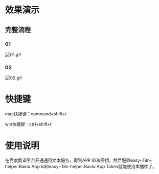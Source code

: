 # 效果演示
## 完整流程
### 01
![01.gif](https://p1-juejin.byteimg.com/tos-cn-i-k3u1fbpfcp/554be074ce8441a4ab50ec286d9c8777~tplv-k3u1fbpfcp-watermark.image?)

### 02
![02.gif](https://p6-juejin.byteimg.com/tos-cn-i-k3u1fbpfcp/7938a3bbba2a4e28a4bfa916afb7e56c~tplv-k3u1fbpfcp-watermark.image?)
# 快捷键
mac快捷键：command+shift+t

win快捷键：ctrl+shift+t

# 使用说明
在百度翻译平台开通通用文本服务，得到APP ID和密钥，然后配置easy-i18n-helper.Baidu App Id和easy-i18n-helper.Baidu App Token就能使用本插件了。



